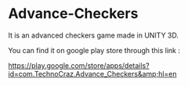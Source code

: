 # Advance-Checkers
It is an advanced checkers game made in UNITY 3D.  

You can find it on google play store through this link : 

https://play.google.com/store/apps/details?id=com.TechnoCraz.Advance_Checkers&amp;hl=en

